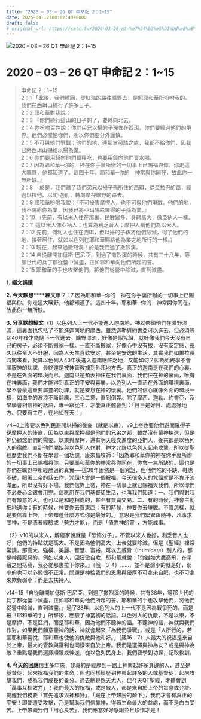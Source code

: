 ```yaml
---
title: "2020 – 03 – 26 QT 申命記 2：1~15"
date: 2025-04-12T00:02:49+0800
draft: false
# original_url: https://cmtc.tw/2020-03-26-qt-%e7%94%b3%e5%91%bd%e8%a8%98-2%ef%bc%9a115
---
```


![2020 – 03 – 26 QT 申命記 2：1\~15](/images/qt.jpg   "2020 – 03 – 26 QT 申命記 2：1\~15")

# 2020 – 03 – 26 QT 申命記 2：1\~15

> 申命記 2：1\~15  
> 2：1 「此後，我們轉回，從紅海的路往曠野去，是照耶和華所吩咐我的。我們在西珥山繞行了許多日子。  
> 2：2 耶和華對我說：  
> 2：3 『你們繞行這山的日子夠了，要轉向北去。  
> 2：4 你吩咐百姓說：你們弟兄以掃的子孫住在西珥，你們要經過他們的境界。他們必懼怕你們，所以你們要分外謹慎。  
> 2：5 不可與他們爭戰；他們的地，連腳掌可踏之處，我都不給你們，因我已將西珥山賜給以掃為業。  
> 2：6 你們要用錢向他們買糧吃，也要用錢向他們買水喝。  
> 2：7 因為耶和華─你的　神在你手裏所辦的一切事上已賜福與你。你走這大曠野，他都知道了。這四十年，耶和華─你的　神常與你同在，故此你一無所缺。』  
> 2：8 「於是，我們離了我們弟兄以掃子孫所住的西珥，從亞拉巴的路，經過以拉他、以旬‧迦別，轉向摩押曠野的路去。  
> 2：9 耶和華吩咐我說：『不可擾害摩押人，也不可與他們爭戰。他們的地，我不賜給你為業，因我已將亞珥賜給羅得的子孫為業。』  
> 2：10 （先前，有以米人住在那裏，民數眾多，身體高大，像亞衲人一樣。  
> 2：11 這以米人像亞衲人；也算為利乏音人；摩押人稱他們為以米人。  
> 2：12 先前，何利人也住在西珥，但以掃的子孫將他們除滅，得了他們的地，接著居住，就如以色列在耶和華賜給他為業之地所行的一樣。）  
> 2：13 現在，起來過撒烈溪！於是我們過了撒烈溪。  
> 2：14 自從離開加低斯‧巴尼亞，到過了撒烈溪的時候，共有三十八年，等那世代的兵丁都從營中滅盡，正如耶和華向他們所起的誓。  
> 2：15 耶和華的手也攻擊他們，將他們從營中除滅，直到滅盡。

**1.** **經文誦讀**

**2. 今天默想****經文**申 2：7 因為耶和華─你的　神在你手裏所辦的一切事上已賜福與你。你走這大曠野，他都知道了。這四十年，耶和華─你的　神常與你同在，故此你一無所缺。

**3. 分享默想經文**（1）以色列人上一代不能進入迦南地，神就帶領他們在曠野漂流，這裏面也包括了不能進迦南地的摩西。雖然迦勒與約書亞可以進去，但必須等到40年後才能隨下一代進去。曠野漂流，好像是個咒詛，就好像我們今天沒有自己的房子，必須不斷搬家一樣。一直不斷搬家，好像心中沒有根，沒有安定感，長久以往令人不舒服，因為人天生喜歡安定，甚至是安逸的生活。其實我們如果拉長時間來看，就算以色列人40年後進入迦南應許之地，又能如何？因為始終學不會順服神的功課，最終還是被神管教擄到外邦地方去。真正的迦南是在我們的心裏，不是在外面的環境而已。迦南只是預表神住在我們裏面，我們住在神的裏面，唯有在神裏面，我們才能得到真正的平安與喜樂。以色列人一直活在外面的環境裏面，學不會最這重要屬靈的功課，就是安息在神的懷裏。他們的信心就像外面的環境一樣，如海中的波浪不斷翻騰，三心二意，直到倒斃。除了摩西、迦勒、約書亞，及早學會相信神的話語，專一跟從主，才能真正體會到：「日日是好日、處處好地方、只要有主在，在地如在天！」

v4\~8上帝要以色列民避開以掃的後裔（就是以東），v9上帝也要他們避開羅得子孫摩押人的後裔，因為以東與摩押都是他們的兄弟之邦，雖然沒有蒙神揀選，但是神仍顧念他們的需要。以東與摩押，還有明天經文進度的亞捫人，後來都是以色列人的宿敵。直到他們開始與以色列人作對，神才允許以色列人起來攻擊。所以從聖經歷史我們不斷在學習一個功課，康來昌牧師：「因為耶和華你的神在你手裏所辦的一切事上已賜福與你。只要耶和華你的神常與你同在，你會一無所缺的。這也是你們在曠野中所經歷過的真實──這38年固然是一個咒詛，但他們吃的不缺、鞋也不破，照著上帝的話去作，咒詛也會是一個祝福。今天很多人的咒詛就是不肯汗流滿面，所以沒有好下場。我們信靠上帝，神在一切事上就已賜福與我們。所以你們不必憂心金銀會用完。這應用在我們基督徒生活，也叫我們知道：一、我們與對我們有敵意的人，也可以是和睦相處的，甚至有買賣交易。二、有的時候，神會主動把地送你；有的時候，神要你去買東西；有的時候，神要你去爭戰。不管怎樣，就是要信靠上帝，上帝知道什麼方式你是最好的。」意思是我們緊緊跟隨神，凡事求問神，不是憑著經驗或「勢力才能」，而是「倚靠神的靈」，方能成事。

（2）v10的以米人，解經家說就是「恐怖分子」。不管以米人也好，利乏音人也好，他們的特點就是高大。不是因為他們高大，上帝就要除滅。但是《聖經》裡常常講，那高大、強橫、美麗、智慧、富裕，可以去威脅（intimidate）別人的，都是神最厭惡的。例如以東人，因狂傲自欺，耶和華就說：「你雖如大鷹高飛，在星宿之間搭窩，我必從那裏拉下你來。」（俄一3-4）……，並不是弱小的就是好，弱小的也可以心態很不正常。問題是神給我們的恩惠與優厚不可拿來自肥，也不可拿來欺負弱小；而是去扶持人。

v14\~15「自從離開加低斯‧巴尼亞，到過了撒烈溪的時候，共有38年，等那世代的兵丁都從營中滅盡，正如耶和華向他們所起的誓。耶和華的手也攻擊他們，將他們從營中除滅，直到滅盡。」過了38年，以色列人的上一代不是因為戰爭死的，而是被「耶和華的手」所擊殺，應驗了神當初的話語。以色列人的仇敵，不是以東，不是摩押，不是亞捫，而是耶和華，因為他們不聽神的話。不聽神的話，神就與我們作對，如果我們願意聽神的話，神就會起來「為我們爭戰」，或是「人所行的，若蒙耶和華喜悅，耶和華也使他的仇敵與他和好。」（箴16：7）人最大的祝福是來自於上帝，最大的管教與審判也同樣來自於上帝。我們是選擇與神為友？或是與神為敵？重點是我們選擇順服或悖逆，從以色列民身上，我們要學到功課，記取教訓。

**4. 今天的回應**信主多年來，我真的是經歷到一路上神興起許多身邊的人，甚至是基督徒，起來祝福我們的生命；但也同樣經歷到神興起許多的人或基督徒，起來攻擊我們，成為我們成長的養分。過去總是怨天尤人，但今天QT聖經，才體會到「萬事互相效力」！我們最大的祝福，或是敵人，都是來自於上帝的旨意或允許。提醒我們務要「首先追求與神和好」，「藏在上帝翅膀的蔭下」，我們才會有真正的平安！即使遭受攻擊，乃是幫助我們信靠神，得著生命最大的益處，而不是白白受苦。上帝帶領我們「用心良苦」，我們應當好好感謝並且珍惜才是！